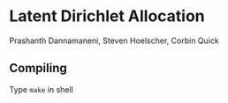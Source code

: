 # Latent Dirichlet Allocation

Prashanth Dannamaneni, Steven Hoelscher, Corbin Quick

## Compiling

Type `make` in shell
